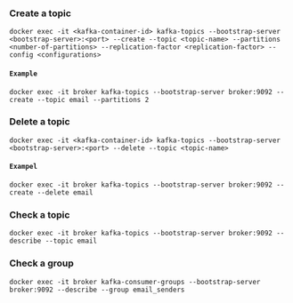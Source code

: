 ### Create a topic
~~~
docker exec -it <kafka-container-id> kafka-topics --bootstrap-server <bootstrap-server>:<port> --create --topic <topic-name> --partitions <number-of-partitions> --replication-factor <replication-factor> --config <configurations>
~~~
#### `Example`
~~~
docker exec -it broker kafka-topics --bootstrap-server broker:9092 --create --topic email --partitions 2
~~~
### Delete a topic
~~~
docker exec -it <kafka-container-id> kafka-topics --bootstrap-server <bootstrap-server>:<port> --delete --topic <topic-name>
~~~
#### `Exampel`
~~~
docker exec -it broker kafka-topics --bootstrap-server broker:9092 --create --delete email
~~~
### Check a topic
~~~
docker exec -it broker kafka-topics --bootstrap-server broker:9092 --describe --topic email
~~~
### Check a group
~~~
docker exec -it broker kafka-consumer-groups --bootstrap-server broker:9092 --describe --group email_senders
~~~

